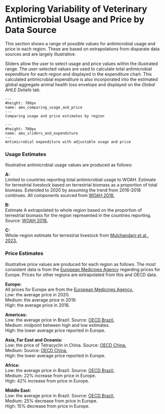 # Exploring Variability of Veterinary Antimicrobial Usage and Price by Data Source
<p>
This section shows a range of possible values for antimicrobial usage and price in each region. These are based on extrapolations from disparate data sources and are largely illustrative.
</p>
<p>
Sliders allow the user to select usage and price values within the illustrated range. The user-selected values are used to calculate total antimicrobial expenditure for each region and displayed in the expenditure chart. This calculated antimicrobial expenditure is also incorporated into the estimated global aggregate animal health loss envelope and displayed on the <i>Global AHLE Details</i> tab.
</p>

```{figure} ../Images/amu_comparing_usage_and_price.png
---
#height: 700px
name: amu_comparing_usage_and_price
---
Comparing usage and price estimates by region
```

```{figure} ../Images/amu_sliders_and_expenditure.png
---
#height: 700px
name: amu_sliders_and_expenditure
---
Antimicrobial expenditure with adjustable usage and price
```

<h3>Usage Estimates</h3>
<p>
Illustrative antimicrobial usage values are produced as follows:
</p>
<p><b>A:</b><br />
Limited to countries reporting total antimicrobial usage to WOAH. Estimate for terrestrial livestock based on terrestrial biomass as a proportion of total biomass. Extended to 2020 by assuming the trend from 2016-2018 continues. All components sourced from <a href='https://www.woah.org/app/uploads/2022/06/a-sixth-annual-report-amu-final.pdf'>WOAH 2018.</a>
</p>
<p><b>B:</b><br />
Estimate A extrapolated to whole region based on the proportion of terrestrial biomass for the region represented in the countries reporting. Source: <a href='https://www.woah.org/app/uploads/2022/06/a-sixth-annual-report-amu-final.pdf'>WOAH 2018.</a>
</p>
<p><b>C:</b><br />
Whole-region estimate for terrestrial livestock from <a href='https://doi.org/10.1371/journal.pgph.0001305'>Mulchandani et al., 2023.</a>
</p>

<h3>Price Estimates</h3>
<p>
Illustrative price values are produced for each region as follows. The most consistent data is from the <a href='https://www.ema.europa.eu/en/documents/report/sales-veterinary-antimicrobial-agents-31-european-countries-2019-2020-trends-2010-2020-eleventh_en.pdf'>European Medicines Agency</a> regarding prices for Europe. Prices for other regions are extrapolated from this and OECD data.
</p>

<p><b>Europe:</b><br />
All prices for Europe are from the <a href='https://www.ema.europa.eu/en/documents/report/sales-veterinary-antimicrobial-agents-31-european-countries-2019-2020-trends-2010-2020-eleventh_en.pdf'>European Medicines Agency.</a>
<br />
Low: the average price in 2020.
<br />
Medium: the average price in 2019.
<br />
High: the average price in 2018.
</p>

<p><b>Americas:</b><br />
Low: the average price in Brazil. Source: <a href='https://www.oecd-ilibrary.org/agriculture-and-food/antimicrobial-use-resistance-and-economic-benefits-and-costs-to-livestock-producers-in-brazil_27137b1e-en'>OECD Brazil.</a>
<br />
Medium: midpoint between high and low estimates.
<br />
High: the lower average price reported in Europe.
</p>

<p><b>Asia, Far East and Oceania:</b><br />
Low: the price of Tetracyclin in China. Source: <a href='https://one.oecd.org/document/TAD/CA/APM/WP(2018)19/FINAL/En/pdf'>OECD China.</a>
<br />
Medium: Source: <a href='https://one.oecd.org/document/TAD/CA/APM/WP(2018)19/FINAL/En/pdf'>OECD China.</a>
<br />
High: the lower average price reported in Europe.
</p>

<p><b>Africa:</b><br />
Low: the average price in Brazil. Source: <a href='https://www.oecd-ilibrary.org/agriculture-and-food/antimicrobial-use-resistance-and-economic-benefits-and-costs-to-livestock-producers-in-brazil_27137b1e-en'>OECD Brazil.</a>
<br />
Medium: 22% increase from price in Europe.
<br />
High: 42% increase from price in Europe.
</p>

<p><b>Middle East:</b><br />
Low: the average price in Brazil. Source: <a href='https://www.oecd-ilibrary.org/agriculture-and-food/antimicrobial-use-resistance-and-economic-benefits-and-costs-to-livestock-producers-in-brazil_27137b1e-en'>OECD Brazil.</a>
<br />
Medium: 25% decrease from price in Europe.
<br />
High: 15% decrease from price in Europe.
</p>
